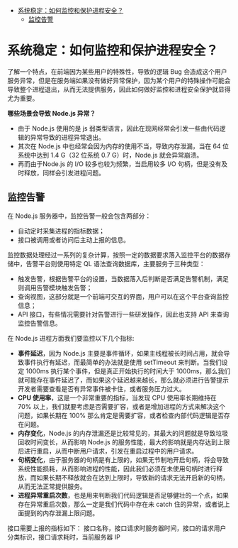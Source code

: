 - [系统稳定：如何监控和保护进程安全？](#系统稳定如何监控和保护进程安全)
  - [监控告警](#监控告警)


# 系统稳定：如何监控和保护进程安全？

了解一个特点，在前端因为某些用户的特殊性，导致的逻辑 Bug 会造成这个用户服务异常，但是在服务端如果没有做好异常保护，因为某个用户的特殊操作可能会导致整个进程退出，从而无法提供服务，因此如何做好监控和进程安全保护就显得尤为重要。

**哪些场景会导致 Node.js 异常？**

- 由于 Node.js 使用的是 js 弱类型语言，因此在现网经常会引发一些由代码逻辑的异常导致的进程异常退出。
- 其次在 Node.js 中也经常会因为内存的使用不当，导致内存泄漏，当在 64 位系统中达到 1.4 G（32 位系统 0.7 G）时，Node.js 就会异常崩溃。
- 再而由于Node.js 的 I/O 较多也较为频繁，当启用较多 I/O 句柄，但是没有及时释放，同样会引发进程问题。

## 监控告警

在 Node.js 服务器中，监控告警一般会包含两部分：

- 自动定时采集进程的指标数据；
- 接口被调用或者访问后主动上报的信息。

监控数据处理经过一系列的复杂计算，按照一定的数据要求落入监控平台的数据存储中，告警平台则使用特定 QL 语法查询数据库，主要服务于三种类型：

- 触发告警，根据告警平台的设置，当数据落入后判断是否满足告警机制，满足则调用告警模块触发告警；
- 查询视图，这部分就是一个前端可交互的界面，用户可以在这个平台查询监控信息；
- API 接口，有些情况需要针对告警进行一些研发操作，因此也支持 API 来查询监控告警信息。

在 Node.js 进程方面我们要监控以下几个指标:

- **事件延迟**，因为 Node.js 主要是事件循环，如果主线程被长时间占用，就会导致事件执行有延迟，而最简单的办法就是使用 setTimeout 来判断。当我们设定 1000ms 执行某个事件，但是真正开始执行的时间大于 1000ms，那么我们就可能存在事件延迟了，而如果这个延迟越来越长，那么就必须进行告警提示开发者需要查看是否有异常事件被卡住，或者服务压力过大。
- **CPU 使用率**，这是一个非常重要的指标，当发现 CPU 使用率长期维持在 70% 以上，我们就要考虑是否需要扩容，或者是增加进程的方式来解决这个问题，如果长期在 100% 那么肯定是需要扩容，或者检查内部代码逻辑是否存在问题。
- **内存变化**，Node.js 的内存泄漏还是比较常见的，其最大的问题就是导致垃圾回收时间变长，从而影响 Node.js 的服务性能，最大的影响就是内存达到上限后进行重启，从而中断用户请求，引发在重启过程中的用户请求。
- **句柄变化**，由于服务器的句柄是有上限的，如果无节制地开启句柄，将会导致系统性能损耗，从而影响进程的性能，因此我们必须在未使用句柄时进行释放，而如果长期不释放就会在达到上限时，导致新的请求无法开启新的句柄，从而无法正常提供服务。
- **进程异常重启次数**，也是用来判断我们代码逻辑是否足够健壮的一个点，如果存在异常重启次数，那么一定是我们代码中存在未 catch 住的异常，或者说上面提到的内存泄漏上限问题。

接口需要上报的指标如下：
接口名称，接口请求时服务器时间，接口的请求用户分类标识，接口请求耗时，当前服务器 IP

